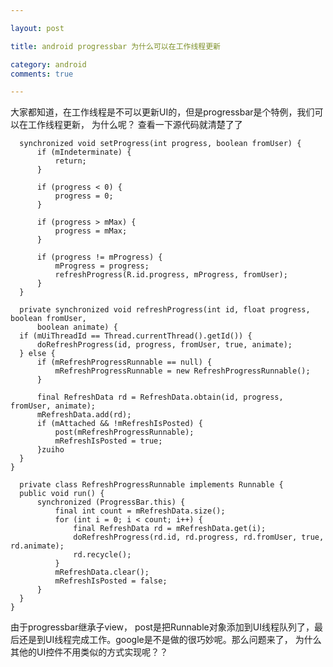 ```yaml
---

layout: post

title: android progressbar 为什么可以在工作线程更新

category: android
comments: true

---
```



大家都知道，在工作线程是不可以更新UI的，但是progressbar是个特例，我们可以在工作线程更新，
为什么呢？ 查看一下源代码就清楚了了
  
      synchronized void setProgress(int progress, boolean fromUser) {
          if (mIndeterminate) {
              return;
          }
  
          if (progress < 0) {
              progress = 0;
          }
  
          if (progress > mMax) {
              progress = mMax;
          }
  
          if (progress != mProgress) {
              mProgress = progress;
              refreshProgress(R.id.progress, mProgress, fromUser);
          }
      }
    
      private synchronized void refreshProgress(int id, float progress, boolean fromUser,
          boolean animate) {
      if (mUiThreadId == Thread.currentThread().getId()) {
          doRefreshProgress(id, progress, fromUser, true, animate);
      } else {
          if (mRefreshProgressRunnable == null) {
              mRefreshProgressRunnable = new RefreshProgressRunnable();
          }

          final RefreshData rd = RefreshData.obtain(id, progress, fromUser, animate);
          mRefreshData.add(rd);
          if (mAttached && !mRefreshIsPosted) {
              post(mRefreshProgressRunnable);
              mRefreshIsPosted = true;
          }zuiho
      }
    }
    
      private class RefreshProgressRunnable implements Runnable {
      public void run() {
          synchronized (ProgressBar.this) {
              final int count = mRefreshData.size();
              for (int i = 0; i < count; i++) {
                  final RefreshData rd = mRefreshData.get(i);
                  doRefreshProgress(rd.id, rd.progress, rd.fromUser, true, rd.animate);
                  rd.recycle();
              }
              mRefreshData.clear();
              mRefreshIsPosted = false;
          }
      }
    }


由于progressbar继承子view， post是把Runnable对象添加到UI线程队列了，最后还是到UI线程完成工作。google是不是做的很巧妙呢。那么问题来了， 为什么其他的UI控件不用类似的方式实现呢？？
